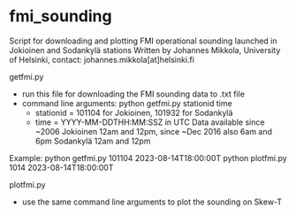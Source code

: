 # fmi_sounding
Script for downloading and plotting FMI operational sounding launched in Jokioinen and Sodankylä stations
Written by Johannes Mikkola, University of Helsinki, contact: johannes.mikkola[at]helsinki.fi

getfmi.py
  - run this file for downloading the FMI sounding data to .txt file
  - command line arguments: python getfmi.py stationid time
      * stationid = 101104 for Jokioinen, 101932 for Sodankylä
      * time = YYYY-MM-DDTHH:MM:SSZ in UTC
    Data available since ~2006
    Jokioinen 12am and 12pm, since ~Dec 2016 also 6am and 6pm
    Sodankylä 12am and 12pm

Example:
python getfmi.py 101104 2023-08-14T18:00:00T
python plotfmi.py 1014 2023-08-14T18:00:00T

plotfmi.py
  - use the same command line arguments to plot the sounding on Skew-T
